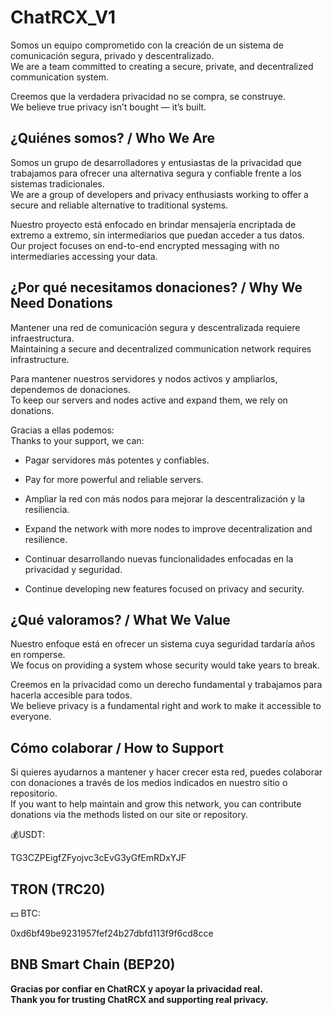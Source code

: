 # ChatRCX_V1

Somos un equipo comprometido con la creación de un sistema de comunicación segura, privado y descentralizado.  
We are a team committed to creating a secure, private, and decentralized communication system.

Creemos que la verdadera privacidad no se compra, se construye.  
We believe true privacy isn’t bought — it’s built.

## ¿Quiénes somos? / Who We Are

Somos un grupo de desarrolladores y entusiastas de la privacidad que trabajamos para ofrecer una alternativa segura y confiable frente a los sistemas tradicionales.  
We are a group of developers and privacy enthusiasts working to offer a secure and reliable alternative to traditional systems.

Nuestro proyecto está enfocado en brindar mensajería encriptada de extremo a extremo, sin intermediarios que puedan acceder a tus datos.  
Our project focuses on end-to-end encrypted messaging with no intermediaries accessing your data.

## ¿Por qué necesitamos donaciones? / Why We Need Donations

Mantener una red de comunicación segura y descentralizada requiere infraestructura.  
Maintaining a secure and decentralized communication network requires infrastructure.

Para mantener nuestros servidores y nodos activos y ampliarlos, dependemos de donaciones.  
To keep our servers and nodes active and expand them, we rely on donations.

Gracias a ellas podemos:  
Thanks to your support, we can:

- Pagar servidores más potentes y confiables.  
- Pay for more powerful and reliable servers.

- Ampliar la red con más nodos para mejorar la descentralización y la resiliencia.  
- Expand the network with more nodes to improve decentralization and resilience.

- Continuar desarrollando nuevas funcionalidades enfocadas en la privacidad y seguridad.  
- Continue developing new features focused on privacy and security.

## ¿Qué valoramos? / What We Value

Nuestro enfoque está en ofrecer un sistema cuya seguridad tardaría años en romperse.  
We focus on providing a system whose security would take years to break.

Creemos en la privacidad como un derecho fundamental y trabajamos para hacerla accesible para todos.  
We believe privacy is a fundamental right and work to make it accessible to everyone.

## Cómo colaborar / How to Support

Si quieres ayudarnos a mantener y hacer crecer esta red, puedes colaborar con donaciones a través de los medios indicados en nuestro sitio o repositorio.  
If you want to help maintain and grow this network, you can contribute donations via the methods listed on our site or repository.

💰USDT:

TG3CZPEigfZFyojvc3cEvG3yGfEmRDxYJF

TRON (TRC20)
-------------

💵 BTC:

0xd6bf49be9231957fef24b27dbfd113f9f6cd8cce

BNB Smart Chain (BEP20)
--------------

**Gracias por confiar en ChatRCX y apoyar la privacidad real.**  
**Thank you for trusting ChatRCX and supporting real privacy.**

